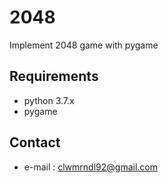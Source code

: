 # 2048
Implement 2048 game with pygame
## Requirements
* python 3.7.x
* pygame
## Contact
* e-mail : clwmrndl92@gmail.com
